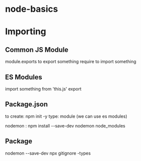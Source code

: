 # node-basics

# Importing

## Common JS Module

module.exports to export something
require to import something

## ES Modules

import something from 'this.js'
export

## Package.json

to create: npm init -y
type: module (we can use es modules)

nodemon : npm install --save-dev nodemon
node_modules

## Package

nodemon --save-dev
npx gitignore -types
